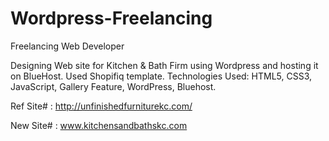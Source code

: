 # Wordpress-Freelancing
Freelancing Web Developer

Designing Web site for Kitchen & Bath Firm using Wordpress and hosting it on BlueHost. Used Shopifiq template.
Technologies Used: HTML5, CSS3, JavaScript, Gallery Feature, WordPress, Bluehost.

Ref Site# : http://unfinishedfurniturekc.com/

New Site# : www.kitchensandbathskc.com
